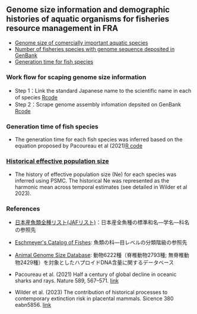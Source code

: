 ## Genome size information and demographic histories of aquatic organisms for fisheries resource management in FRA


* [Genome size of comercially important aquatic species](aquatic_organism_genome_size.csv)
* [Number of fisheries species with genome sequence deposited in GenBank](https://github.com/akihirao/FishGenBase/blob/main/chronology/No_sp_genome_deposited.png)
* [Generation time for fish species](species_generation_time_age.csv)


### Work flow for scaping genome size information

* Step 1：Link the standard Japanese name to the scientific name in each of species [Rcode](Link_Jap2Latin_Fish.md)
* Step 2：Scrape genome assembly infomation depsited on GenBank [Rcode](Scraping_FishGenome.md)


### Generation time of fish species
* The generation time for each fish species was inferred based on the equation proposed by Pacoureau et al (2021)[R code](fish_species_generation_time.md)


### [Historical effective population size](harmonic_mean_Ne_PSMC.csv)
* The history of effective population size (Ne) for each species was inferred using PSMC. The historical Ne was represented as the harmonic mean across temporal estimates (see detailed in Wilder et al 2023).


### References
* [日本産魚類全種リスト(JAFリスト)](https://www.museum.kagoshima-u.ac.jp/staff/motomura/jaf.html)：日本産全魚種の標準和名—学名—科名の参照先
* [Eschmeyer's Catalog of Fishes](https://www.calacademy.org): 魚類の科—目レベルの分類階級の参照先
* [Animal Genome Size Database](http://www.genomesize.com/index.php): 動物6222種（脊椎動物2793種; 無脊椎動物2429種）を対象としたハプロイドDNA含量に関するデータベース

* Pacoureau et al. (2021) Half a century of global decline in oceanic sharks and rays. Nature 589, 567–571. [link](https://www.nature.com/articles/s41586-020-03173-9)
* Wilder et al. (2023) The contribution of historical processes to contemporary extinction risk in placental mammals. Sicence 380 eabn5856. [link](https://www.science.org/doi/10.1126/science.abn5856)
